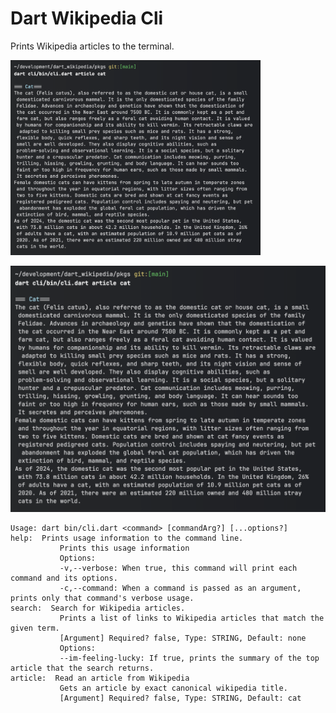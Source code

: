 # Dart Wikipedia Cli

Prints Wikipedia articles to the terminal.

<img src="../../docs/cli-screenshot.png" width="400">

![cli screenshot](../../docs/cli-screenshot.png)



```text
Usage: dart bin/cli.dart <command> [commandArg?] [...options?] 
help:  Prints usage information to the command line. 
           Prints this usage information 
           Options: 
           -v,--verbose: When true, this command will print each command and its options. 
           -c,--command: When a command is passed as an argument, prints only that command's verbose usage. 
search:  Search for Wikipedia articles. 
           Prints a list of links to Wikipedia articles that match the given term. 
           [Argument] Required? false, Type: STRING, Default: none 
           Options: 
           --im-feeling-lucky: If true, prints the summary of the top article that the search returns. 
article:  Read an article from Wikipedia 
           Gets an article by exact canonical wikipedia title. 
           [Argument] Required? false, Type: STRING, Default: cat 
```